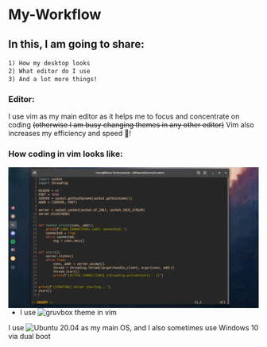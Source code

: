 # My-Workflow

## In this, I am going to share:
```
1) How my desktop looks
2) What editor do I use
3) And a lot more things!
```

### Editor:
I use vim as my main editor as it helps me to focus and concentrate on coding ~~(otherwise I am busy changing themes in any other editor)~~
Vim also increases my efficiency and speed 💢!

### How coding in vim looks like:
<img align="left" src="https://github.com/Risen54/My-Workflow/blob/main/workflow_screenshots/vim.png" alt="Your browser is unable to show this image!">

- I use ![gruvbox](https://github.com/morhetz/gruvbox) theme in vim

I use ![Ubuntu](https://ubuntu.com) 20.04 as my main OS, and I also sometimes use Windows 10 via dual boot

